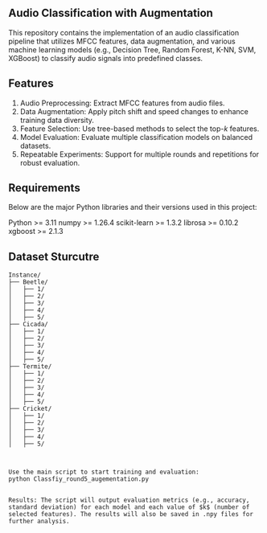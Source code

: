 ##	Audio Classification with Augmentation
This repository contains the implementation of an audio classification pipeline that utilizes MFCC features, data augmentation, and various machine learning models (e.g., Decision Tree, Random Forest, K-NN, SVM, XGBoost) to classify audio signals into predefined classes.

##   Features
1. Audio Preprocessing: Extract MFCC features from audio files.
2. Data Augmentation: Apply pitch shift and speed changes to enhance training data diversity.
3. Feature Selection: Use tree-based methods to select the top-$k$ features.
4. Model Evaluation: Evaluate multiple classification models on balanced datasets.
5. Repeatable Experiments: Support for multiple rounds and repetitions for robust evaluation.


## Requirements
Below are the major Python libraries and their versions used in this project:

Python >= 3.11
numpy >= 1.26.4
scikit-learn >= 1.3.2
librosa >= 0.10.2
xgboost >= 2.1.3

##	Dataset Sturcutre

```plaintext
Instance/
├── Beetle/
│   ├── 1/
│   ├── 2/
│   ├── 3/
│   ├── 4/
│   ├── 5/
├── Cicada/
│   ├── 1/
│   ├── 2/
│   ├── 3/
│   ├── 4/
│   ├── 5/
├── Termite/
│   ├── 1/
│   ├── 2/
│   ├── 3/
│   ├── 4/
│   ├── 5/
├── Cricket/
│   ├── 1/
│   ├── 2/
│   ├── 3/
│   ├── 4/
│   ├── 5/



Use the main script to start training and evaluation:
python Classfiy_round5_augementation.py


Results: The script will output evaluation metrics (e.g., accuracy, standard deviation) for each model and each value of $k$ (number of selected features). The results will also be saved in .npy files for further analysis.
